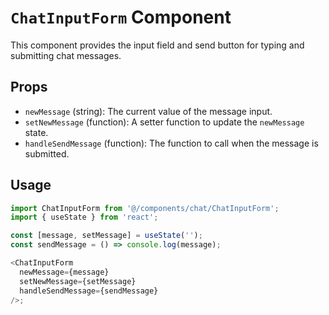 # `ChatInputForm` Component

This component provides the input field and send button for typing and submitting chat messages.

## Props

*   `newMessage` (string): The current value of the message input.
*   `setNewMessage` (function): A setter function to update the `newMessage` state.
*   `handleSendMessage` (function): The function to call when the message is submitted.

## Usage

```typescript
import ChatInputForm from '@/components/chat/ChatInputForm';
import { useState } from 'react';

const [message, setMessage] = useState('');
const sendMessage = () => console.log(message);

<ChatInputForm
  newMessage={message}
  setNewMessage={setMessage}
  handleSendMessage={sendMessage}
/>;

